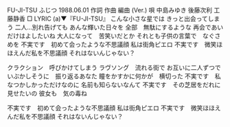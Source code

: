 FU-JI-TSU
ふじつ
1988.06.01
作詞  作曲  編曲 (Ver.)   唄
中島みゆき   後藤次利        工藤静香
□ LYRIC (a)▼『FU-JI-TSU』
こんな小さな星では
きっと出会ってしまう
二人…別れ告げても
あんな輝いた日々を
全部　無駄にするような
再会であいだけはよしたいね
大人になって　苦笑いだとか
それとも子供の言葉で　なぐさめを
不実です　初めて会ったような不思議顔
私は街角ピエロ
不実です　微笑ほほえんだ私を不思議顔
それはないんじゃない？

クラクション　呼びかけてしまう
ラヴソング　流れる街で
お互いに二人ずつで
いぶかしそうに　振り返るあなた
瞳をかすかに何かが　横切った
不実です　私なつかしかっただけなのに
名前も知らないなんて
不実です　その芝居をだれに見せたいの
彼女も　気の毒ね

不実です　初めて会ったような不思議顔
私は街角ピエロ
不実です　微笑ほほえんだ私を不思議顔
それはないんじゃない？
